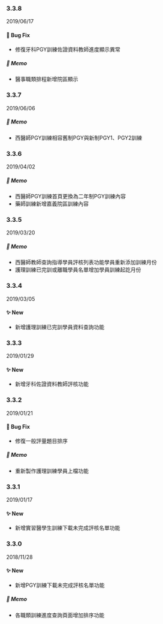 ### 3.3.8
2019/06/17
#### :construction: Bug Fix
- 修復牙科PGY訓練佐證資料教師進度顯示異常
##### :memo: Memo
- 醫事職類排程新增院區顯示

### 3.3.7
2019/06/06
##### :memo: Memo
- 西醫師PGY訓練相容舊制PGY與新制PGY1、PGY2訓練

### 3.3.6
2019/04/02
##### :memo: Memo
- 西醫師PGY訓練首頁更換為二年制PGY訓練內容
- 藥師訓練新增嘉義院區訓練內容

### 3.3.5
2019/03/20
##### :memo: Memo
- 西醫師教師查詢指導學員評核列表功能學員重新添加訓練月份
- 護理訓練已完訓或離職學員名單增加學員訓練起訖月份

### 3.3.4
2019/03/05
#### :sparkles: New
- 新增護理訓練已完訓學員資料查詢功能

### 3.3.3
2019/01/29
#### :sparkles: New
- 新增牙科佐證資料教師評核功能

### 3.3.2
2019/01/21
#### :construction: Bug Fix
- 修復一般評量題目排序
##### :memo: Memo
- 重新製作護理訓練學員上檔功能

### 3.3.1
2019/01/17
#### :sparkles: New
- 新增實習醫學生訓練下載未完成評核名單功能

### 3.3.0
2018/11/28
#### :sparkles: New
- 新增PGY訓練下載未完成評核名單功能
##### :memo: Memo
- 各職類訓練進度查詢頁面增加排序功能
